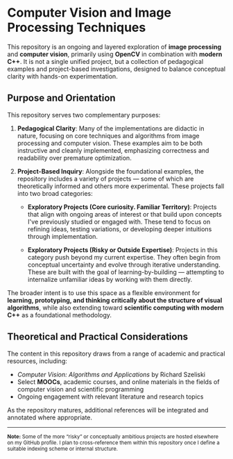 # Computer Vision and Image Processing Techniques

This repository is an ongoing and layered exploration of **image processing** and **computer vision**, primarily using **OpenCV** in combination with **modern C++**. It is not a single unified project, but a collection of pedagogical examples and project-based investigations, designed to balance conceptual clarity with hands-on experimentation.

## Purpose and Orientation

This repository serves two complementary purposes:

1. **Pedagogical Clarity**: Many of the implementations are didactic in nature, focusing on core techniques and algorithms from image processing and computer vision. These examples aim to be both instructive and cleanly implemented, emphasizing correctness and readability over premature optimization.

2. **Project-Based Inquiry**: Alongside the foundational examples, the repository includes a variety of projects — some of which are theoretically informed and others more experimental. These projects fall into two broad categories:
    - **Exploratory Projects (Core curiosity. Familiar Territory)**: Projects that align with ongoing areas of interest or that build upon concepts I've previously studied or engaged with. These tend to focus on refining ideas, testing variations, or developing deeper intuitions through implementation.

   - **Exploratory Projects (Risky or Outside Expertise)**: Projects in this category push beyond my current expertise. They often begin from conceptual uncertainty and evolve through iterative understanding. These are built with the goal of learning-by-building — attempting to internalize unfamiliar ideas by working with them directly.

The broader intent is to use this space as a flexible environment for **learning, prototyping, and thinking critically about the structure of visual algorithms**, while also extending toward **scientific computing with modern C++** as a foundational methodology.

## Theoretical and Practical Considerations

The content in this repository draws from a range of academic and practical resources, including:

- *Computer Vision: Algorithms and Applications* by Richard Szeliski
- Select **MOOCs**, academic courses, and online materials in the fields of computer vision and scientific programming
- Ongoing engagement with relevant literature and research topics

As the repository matures, additional references will be integrated and annotated where appropriate.

---

<sub>**Note:** Some of the more “risky” or conceptually ambitious projects are hosted elsewhere on my GitHub profile. I plan to cross-reference them within this repository once I define a suitable indexing scheme or internal structure.</sub>
